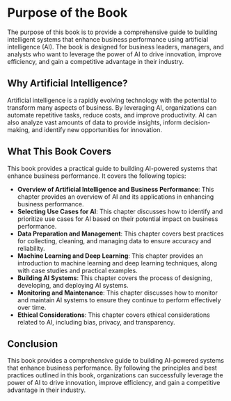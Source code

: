 Purpose of the Book
============================================

The purpose of this book is to provide a comprehensive guide to building intelligent systems that enhance business performance using artificial intelligence (AI). The book is designed for business leaders, managers, and analysts who want to leverage the power of AI to drive innovation, improve efficiency, and gain a competitive advantage in their industry.

Why Artificial Intelligence?
----------------------------

Artificial intelligence is a rapidly evolving technology with the potential to transform many aspects of business. By leveraging AI, organizations can automate repetitive tasks, reduce costs, and improve productivity. AI can also analyze vast amounts of data to provide insights, inform decision-making, and identify new opportunities for innovation.

What This Book Covers
---------------------

This book provides a practical guide to building AI-powered systems that enhance business performance. It covers the following topics:

* **Overview of Artificial Intelligence and Business Performance**: This chapter provides an overview of AI and its applications in enhancing business performance.
* **Selecting Use Cases for AI**: This chapter discusses how to identify and prioritize use cases for AI based on their potential impact on business performance.
* **Data Preparation and Management**: This chapter covers best practices for collecting, cleaning, and managing data to ensure accuracy and reliability.
* **Machine Learning and Deep Learning**: This chapter provides an introduction to machine learning and deep learning techniques, along with case studies and practical examples.
* **Building AI Systems**: This chapter covers the process of designing, developing, and deploying AI systems.
* **Monitoring and Maintenance**: This chapter discusses how to monitor and maintain AI systems to ensure they continue to perform effectively over time.
* **Ethical Considerations**: This chapter covers ethical considerations related to AI, including bias, privacy, and transparency.

Conclusion
----------

This book provides a comprehensive guide to building AI-powered systems that enhance business performance. By following the principles and best practices outlined in this book, organizations can successfully leverage the power of AI to drive innovation, improve efficiency, and gain a competitive advantage in their industry.
